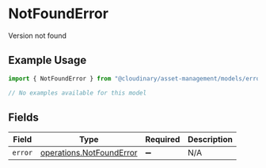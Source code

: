 # NotFoundError

Version not found

## Example Usage

```typescript
import { NotFoundError } from "@cloudinary/asset-management/models/errors";

// No examples available for this model
```

## Fields

| Field                                                                | Type                                                                 | Required                                                             | Description                                                          |
| -------------------------------------------------------------------- | -------------------------------------------------------------------- | -------------------------------------------------------------------- | -------------------------------------------------------------------- |
| `error`                                                              | [operations.NotFoundError](../../models/operations/notfounderror.md) | :heavy_minus_sign:                                                   | N/A                                                                  |